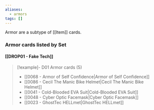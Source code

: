 ```yaml
---
aliases:
  - armors
tags: []
---
```

Armor are a subtype of [[Item]] cards.


### Armor cards listed by Set

#### [[DROP01 - Fake Tech]]  

> [!example]- D01 Armor cards (5)
>  - [[0068 - Armor of Self Confidence|Armor of Self Confidence]]
>  - [[0086 - Cecil The Manic Bike Helmet|Cecil The Manic Bike Helmet]]
>  - [[0041 - Cold-Blooded EVA Suit|Cold-Blooded EVA Suit]]
>  - [[0048 - Cyber Optic Facemask|Cyber Optic Facemask]]
>  - [[0023 - GhostTec HELLmet|GhostTec HELLmet]]  


